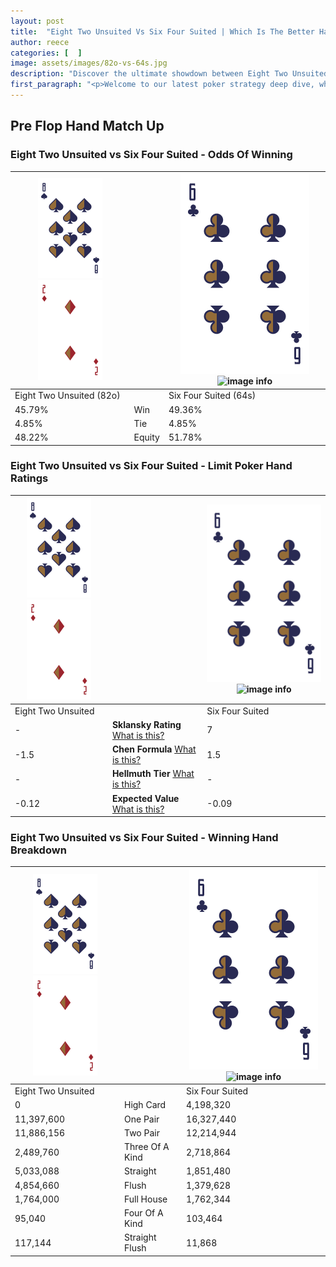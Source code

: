 ```yaml
---
layout: post
title:  "Eight Two Unsuited Vs Six Four Suited | Which Is The Better Hand In Poker? A Complete Guide"
author: reece
categories: [  ]
image: assets/images/82o-vs-64s.jpg
description: "Discover the ultimate showdown between Eight Two Unsuited and Six Four Suited in poker! Uncover the odds, strategies, and scenarios where one hand triumphs over the other. Get ready to up your poker game with this thrilling analysis."
first_paragraph: "<p>Welcome to our latest poker strategy deep dive, where we're pitting two distinct hands against each other in a high-stakes showdown: Eight Two Unsuited vs Six Four Suited.</p><p>In the dynamic world of poker, every decision counts, and knowing which hand holds the upper hand is key to your success at the table.</p><p>In this article, we'll dissect these two hands, explore the scenarios where one dominates the other, and equip you with the knowledge to make strategic choices that can tip the odds in your favor.</p><p>Get ready to unravel the intriguing dynamics of these poker hands and elevate your game to new heights.</p>"
---
```




[comment]: # (sp0)

## Pre Flop Hand Match Up

<div class="table hand-ratings" markdown="1"> 



### Eight Two Unsuited vs Six Four Suited - Odds Of Winning


    
| ![image info](assets/images/hand1/8.png) ![image info](assets/images/hand1/2o.png) |  | ![image info](assets/images/hand2/6.png) ![image info](assets/images/hand2/4s.png) |
| -------- | -------- | -------- |
| Eight Two Unsuited (82o) |  | Six Four Suited (64s) |
| 45.79% | Win | 49.36% |
| 4.85% | Tie | 4.85% |
| 48.22% | Equity | 51.78% |




[comment]: # (sp1)



### Eight Two Unsuited vs Six Four Suited - Limit Poker Hand Ratings


    
| ![image info](assets/images/hand1/8.png) ![image info](assets/images/hand1/2o.png) |  | ![image info](assets/images/hand2/6.png) ![image info](assets/images/hand2/4s.png) |
| -------- | -------- | -------- |
| Eight Two Unsuited |  | Six Four Suited |
| - | **Sklansky Rating** [What is this?](/sklansky-rating-explained) | 7 |
| -1.5 | **Chen Formula** [What is this?](/chen-formula-explained) | 1.5 |
| - | **Hellmuth Tier** [What is this?](/Hellmuth-tier-explained) | - |
| -0.12 | **Expected Value** [What is this?](/expected-value-explained) | -0.09 |




[comment]: # (sp2)



### Eight Two Unsuited vs Six Four Suited - Winning Hand Breakdown


    
| ![image info](assets/images/hand1/8.png) ![image info](assets/images/hand1/2o.png) |  | ![image info](assets/images/hand2/6.png) ![image info](assets/images/hand2/4s.png) |
| -------- | -------- | -------- |
| Eight Two Unsuited |  | Six Four Suited |
| 0 | High Card | 4,198,320 |
| 11,397,600 | One Pair | 16,327,440 |
| 11,886,156 | Two Pair | 12,214,944 |
| 2,489,760 | Three Of A Kind | 2,718,864 |
| 5,033,088 | Straight | 1,851,480 |
| 4,854,660 | Flush | 1,379,628 |
| 1,764,000 | Full House | 1,762,344 |
| 95,040 | Four Of A Kind | 103,464 |
| 117,144 | Straight Flush | 11,868 |




[comment]: # (sp3)



</div>

[comment]: # (sp4)



[comment]: # (sp5)

